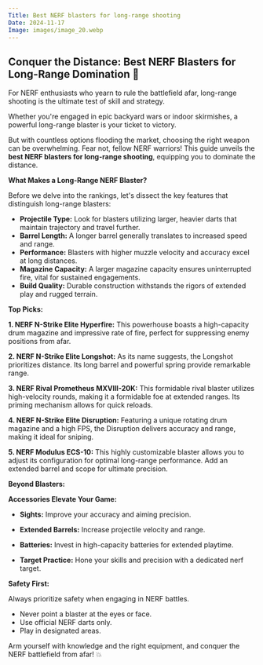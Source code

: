 ```yaml
---
Title: Best NERF blasters for long-range shooting
Date: 2024-11-17
Image: images/image_20.webp
---
```


## Conquer the Distance: Best NERF Blasters for Long-Range Domination 🎯

For NERF enthusiasts who yearn to rule the battlefield afar, long-range shooting is the ultimate test of skill and strategy. 

Whether you're engaged in epic backyard wars or indoor skirmishes, a powerful long-range blaster is your ticket to victory. 

But with countless options flooding the market, choosing the right weapon can be overwhelming. Fear not, fellow NERF warriors! This guide unveils the **best NERF blasters for long-range shooting**, equipping you to dominate the distance.

**What Makes a Long-Range NERF Blaster?**

Before we delve into the rankings, let's dissect the key features that distinguish long-range blasters:

* **Projectile Type:** Look for blasters utilizing larger, heavier darts that maintain trajectory and travel further.
* **Barrel Length:** A longer barrel generally translates to increased speed and range.
* **Performance:** Blasters with higher muzzle velocity and accuracy excel at long distances.
* **Magazine Capacity:** A larger magazine capacity ensures uninterrupted fire, vital for sustained engagements.
* **Build Quality:** Durable construction withstands the rigors of extended play and rugged terrain.

**Top Picks:**

**1. NERF N-Strike Elite Hyperfire:** 
   This powerhouse boasts a high-capacity drum magazine and impressive rate of fire, perfect for suppressing enemy positions from afar.

**2. NERF N-Strike Elite Longshot:** 
   As its name suggests, the Longshot prioritizes distance. Its long barrel and powerful spring provide remarkable range.

 **3. NERF Rival Prometheus MXVIII-20K:**
   This formidable rival blaster utilizes high-velocity rounds, making it a formidable foe at extended ranges. Its priming mechanism allows for quick reloads.

**4. NERF N-Strike Elite Disruption:** 
   Featuring a unique rotating drum magazine and a high FPS, the Disruption delivers accuracy and range, making it ideal for sniping.

**5. NERF Modulus ECS-10:**
   This highly customizable blaster allows you to adjust its configuration for optimal long-range performance. Add an extended barrel and scope for ultimate precision.

**Beyond Blasters:**

 **Accessories Elevate Your Game:**

* **Sights:** Improve your accuracy and aiming precision.

* **Extended Barrels:** Increase projectile velocity and range.
* **Batteries:** Invest in high-capacity batteries for extended playtime.
* **Target Practice:** Hone your skills and precision with a dedicated nerf target.

**Safety First:** 

Always prioritize safety when engaging in NERF battles. 

* Never point a blaster at the eyes or face. 
* Use official NERF darts only.
* Play in designated areas.


Arm yourself with knowledge and the right equipment, and conquer the NERF battlefield from afar! 💥
 
